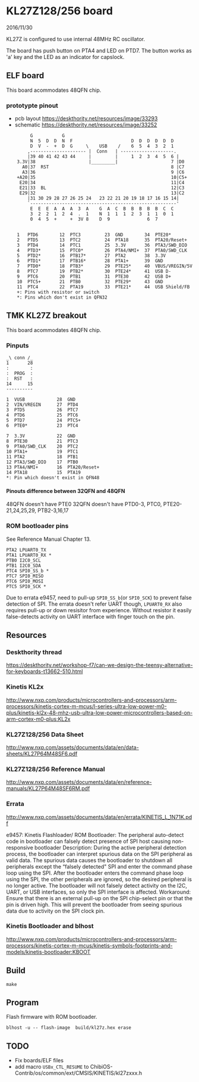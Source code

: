 KL27Z128/256 board
==================
2016/11/30

KL27Z is configured to use internal 48MHz RC oscillator.

The board has push button on PTA4 and LED on PTD7. The button works as 'a' key and the LED as an indicator for capslock.


ELF board
---------
This board acommodates 48QFN chip.

### prototypte pinout
- pcb layout  https://deskthority.net/resources/image/33293
- schematic  https://deskthority.net/resources/image/33252


```
         G           G 
         N  5  D  D  N  F                      D  D  D  D  D  D
         D  V  -  +  D  G     \    USB    /    6  5  4  3  2  1
        ,--------------------- |  Conn   | --------------------.
        |39 40 41 42 43 44     |         |     1  2  3  4  5  6 |
    3.3V|38                    |_________|                    7 |D0
      A0|37  RST                                              8 |C7
      A3|36                                                   9 |C6
    +A20|35                                                   10|C5+
     E20|34                                                   11|C4
     E21|33  BL                                               12|C3
     E29|32                                                   13|C2
        |31 30 29 28 27 26 25 24   23 22 21 20 19 18 17 16 15 14|
        `-------------------------------------------------------'
         E  E  E  A  A  A  3  A    G  A  C  B  B  B  B  B  C  C
         3  2  2  1  2  4  .  1    N  1  1  1  2  3  1  1  0  1
         0  4  5  +     +  3V 8    D  9              6  7


    1   PTD6        12  PTC3         23  GND        34  PTE20*
    2   PTD5        13  PTC2         24  PTA18      35  PTA20/Reset+
    3   PTD4        14  PTC1         25  3.3V       36  PTA3/SWD_DIO
    4   PTD3*       15  PTC0*        26  PTA4/NMI+  37  PTA0/SWD_CLK
    5   PTD2*       16  PTB17*       27  PTA2       38  3.3V
    6   PTD1*       17  PTB16*       28  PTA1+      39  GND
    7   PTD0*       18  PTB3*        29  PTE25*     40  VBUS/VREGIN/5V
    8   PTC7        19  PTB2*        30  PTE24*     41  USB D-
    9   PTC6        20  PTB1         31  PTE30      42  USB D+
    10  PTC5+       21  PTB0         32  PTE29*     43  GND
    11  PTC4        22  PTA19        33  PTE21*     44  USB Shield/FB
    +: Pins with resistor or switch
    *: Pins which don't exist in QFN32
```


TMK KL27Z breakout
------------------
This board acommodates 48QFN chip.

### Pinputs

    _\ conn /_
    1       28
    :        :
    :  PROG  :
    :  RST   :
    14      15
    ----------

    1  VUSB            28  GND
    2  VIN/VREGIN      27  PTD4
    3  PTD5            26  PTC7
    4  PTD6            25  PTC6
    5  PTD7            24  PTC5+
    6  PTE0*           23  PTC4

    7  3.3V            22  GND
    8  PTE30           21  PTC3
    9  PTA0/SWD_CLK    20  PTC2
    10 PTA1+           19  PTC1
    11 PTA2            18  PTB1
    12 PTA3/SWD_DIO    17  PTB0
    13 PTA4/NMI+       16  PTA20/Reset+
    14 PTA18           15  PTA19
    *: Pin which doesn't exist in QFN48


#### Pinouts difference between 32QFN and 48QFN
48QFN doesn't have PTE0
32QFN doesn't have PTD0-3, PTC0, PTE20-21,24,25,29, PTB2-3,16,17

### ROM bootloader pins
See Reference Manual Chapter 13.

    PTA2 LPUART0_TX
    PTA1 LPUART0_RX *
    PTB0 I2C0_SCL
    PTB1 I2C0_SDA
    PTC4 SPI0_SS_b *
    PTC7 SPI0_MISO
    PTC6 SPI0_MOSI
    PTC5 SPI0_SCK *

Due to errata e9457, need to pull-up `SPI0_SS_b`(or `SPI0_SCK`) to prevent false detection of SPI.
The errata doesn't refer UART though, `LPUART0_RX` also requires pull-up or down resisitor from experience.
Without resistor it easily false-detects activity on UART interface with finger touch on the pin.




Resources
---------
### Deskthority thread
https://deskthority.net/workshop-f7/can-we-design-the-teensy-alternative-for-keyboards-t13662-510.html

### Kinetis KL2x
http://www.nxp.com/products/microcontrollers-and-processors/arm-processors/kinetis-cortex-m-mcus/l-series-ultra-low-power-m0-plus/kinetis-kl2x-48-mhz-usb-ultra-low-power-microcontrollers-based-on-arm-cortex-m0-plus:KL2x

### KL27Z128/256 Data Sheet
http://www.nxp.com/assets/documents/data/en/data-sheets/KL27P64M48SF6.pdf

### KL27Z128/256 Reference Manual
http://www.nxp.com/assets/documents/data/en/reference-manuals/KL27P64M48SF6RM.pdf

### Errata
http://www.nxp.com/assets/documents/data/en/errata/KINETIS_L_1N71K.pdf

>>
e9457: Kinetis Flashloader/ ROM Bootloader: The peripheral auto-detect code in
bootloader can falsely detect presence of SPI host causing non-responsive
bootloader
Description: During the active peripheral detection process, the bootloader can interpret spurious data on
the SPI peripheral as valid data. The spurious data causes the bootloader to shutdown all
peripherals except the “falsely detected" SPI and enter the command phase loop using the
SPI. After the bootloader enters the command phase loop using the SPI, the other peripherals
are ignored, so the desired peripheral is no longer active.
The bootloader will not falsely detect activity on the I2C, UART, or USB interfaces, so only the
SPI interface is affected.
Workaround: Ensure that there is an external pull-up on the SPI chip-select pin or that the pin is driven high.
This will prevent the bootloader from seeing spurious data due to activity on the SPI clock pin.

### Kinetis Bootloader and blhost
http://www.nxp.com/products/microcontrollers-and-processors/arm-processors/kinetis-cortex-m-mcus/kinetis-symbols-footprints-and-models/kinetis-bootloader:KBOOT


Build
-----

    make


Program
-------
Flash firmware with ROM bootloader.

    blhost -u -- flash-image  build/kl27z.hex erase


TODO
----
- Fix boards/ELF files
- add macro `USBx_CTL_RESUME` to ChibiOS-Contrib/os/common/ext/CMSIS/KINETIS/kl27zxxx.h
